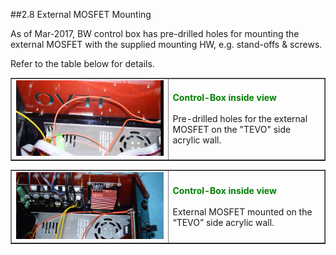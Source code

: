 ##2.8 External MOSFET Mounting

As of Mar-2017, BW control box has pre-drilled holes for mounting the external MOSFET with the supplied mounting HW, e.g. stand-offs & screws.

Refer to the table below for details.

<table border=1>
  <tbody>
    <tr>
      <td style="text-align:center; width:50%"><img src="../assets/control-box-inside-view-ext-mosfet-01.png" alt="External Mostfet mount"></td>
      <td style="text-align:left; width:50%">
      <b style="color:green">Control-Box inside view</b><br><br>
      Pre-drilled holes for the external MOSFET on the "TEVO" side acrylic wall.
    </tr>
  </tbody>
</table>

<table border=1>
  <tbody>
    <tr>
      <td style="text-align:center; width:50%"><img src="../assets/control-box-inside-view-ext-mosfet-02.png" alt="External Mostfet mount"></td>
      <td style="text-align:left; width:50%">
      <b style="color:green">Control-Box inside view</b><br><br>
	External MOSFET mounted on the “TEVO” side acrylic wall.
    </tr>
  </tbody>
</table>